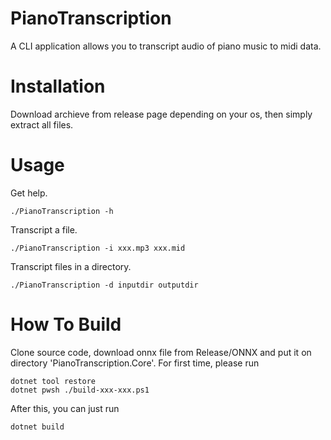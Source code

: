# PianoTranscription
A CLI application allows you to transcript audio of piano music to midi data.
# Installation
Download archieve from release page depending on your os, then simply extract all files.
# Usage
Get help.
```
./PianoTranscription -h
```
Transcript a file.
```
./PianoTranscription -i xxx.mp3 xxx.mid
```
Transcript files in a directory.
```
./PianoTranscription -d inputdir outputdir
```
# How To Build
Clone source code, download onnx file from Release/ONNX and put it on directory 'PianoTranscription.Core'. 
For first time, please run
```
dotnet tool restore
dotnet pwsh ./build-xxx-xxx.ps1
```
After this, you can just run
```
dotnet build
```
